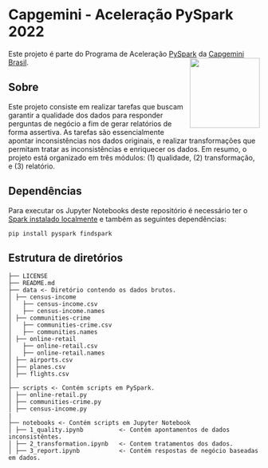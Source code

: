# Capgemini - Aceleração PySpark 2022

Este projeto é parte do Programa de Aceleração [PySpark](https://spark.apache.org) da [Capgemini Brasil](https://www.capgemini.com/br-pt).
[<img src="https://www.capgemini.com/wp-content/themes/capgemini-komposite/assets/images/logo.svg" align="right" width="140">](https://www.capgemini.com/br-pt)

## Sobre

Este projeto consiste em realizar tarefas que buscam garantir a qualidade dos dados para responder perguntas de negócio a fim de gerar relatórios de forma assertiva. As tarefas são essencialmente apontar inconsistências nos dados originais, e realizar transformações que permitam tratar as inconsistências e enriquecer os dados. Em resumo, o projeto está organizado em três módulos: (1) qualidade, (2) transformação, e (3) relatório.

## Dependências

Para executar os Jupyter Notebooks deste repositório é necessário ter o [Spark instalado localmente](https://spark.apache.org/downloads.html) e também as seguintes dependências:

`pip install pyspark findspark`

## Estrutura de diretórios

```
├── LICENSE
├── README.md
├── data <- Diretório contendo os dados brutos.
│ ├── census-income
│   ├── census-income.csv
│   ├── census-income.names
│ ├── communities-crime
│   ├── communities-crime.csv
│   ├── communities.names
│ ├── online-retail
│   ├── online-retail.csv
│   ├── online-retail.names
│ ├── airports.csv
│ ├── planes.csv
│ ├── flights.csv
│
├── scripts <- Contém scripts em PySpark.
│ ├── online-retail.py
│ ├── communities-crime.py
│ ├── census-income.py
|
├── notebooks <- Contém scripts em Jupyter Notebook
│ ├── 1_quality.ipynb          <- Contém apontamentos de dados inconsistêntes.
│ ├── 2_transformation.ipynb   <- Contem tratamentos dos dados.
│ ├── 3_report.ipynb           <- Contém respostas de negócio baseadas em dados.
```
